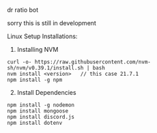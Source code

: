 dr ratio bot

sorry this is still in development

Linux Setup Installations:
1. Installing NVM
```
curl -o- https://raw.githubusercontent.com/nvm-sh/nvm/v0.39.1/install.sh | bash
nvm install <version>   // this case 21.7.1
npm install -g npm
```
2. Install Dependencies
```
npm install -g nodemon
npm install mongoose
npm install discord.js
npm install dotenv
```
